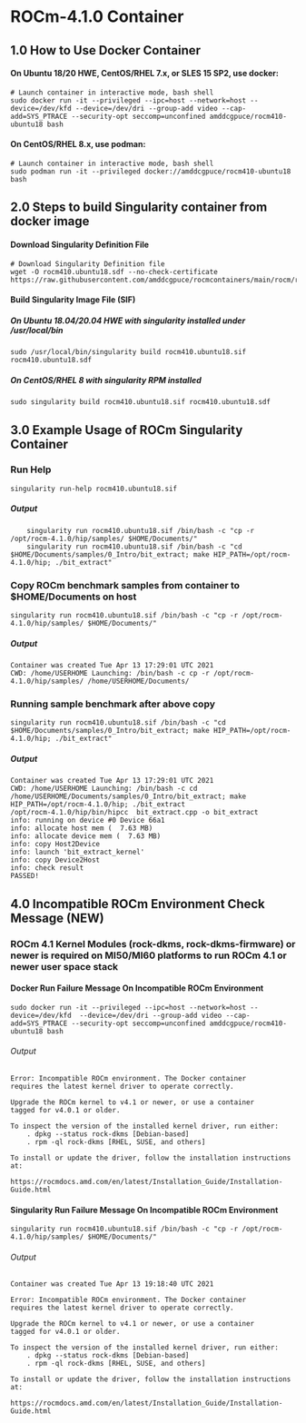 # ROCm-4.1.0 Container

## 1.0 How to Use Docker Container

#### On Ubuntu 18/20 HWE, CentOS/RHEL 7.x, or SLES 15 SP2, use docker:
```
# Launch container in interactive mode, bash shell
sudo docker run -it --privileged --ipc=host --network=host --device=/dev/kfd --device=/dev/dri --group-add video --cap-add=SYS_PTRACE --security-opt seccomp=unconfined amddcgpuce/rocm410-ubuntu18 bash
```
#### On CentOS/RHEL 8.x, use podman:
```
# Launch container in interactive mode, bash shell
sudo podman run -it --privileged docker://amddcgpuce/rocm410-ubuntu18 bash
```

## 2.0 Steps to build Singularity container from docker image
#### Download Singularity Definition File
```
# Download Singularity Definition file
wget -O rocm410.ubuntu18.sdf --no-check-certificate https://raw.githubusercontent.com/amddcgpuce/rocmcontainers/main/rocm/rocm410/ubuntu18/rocm410.ubuntu18.sdf
```
#### Build Singularity Image File (SIF)
##### On Ubuntu 18.04/20.04 HWE with singularity installed under /usr/local/bin
```
sudo /usr/local/bin/singularity build rocm410.ubuntu18.sif rocm410.ubuntu18.sdf
```
##### On CentOS/RHEL 8 with singularity RPM installed
```
sudo singularity build rocm410.ubuntu18.sif rocm410.ubuntu18.sdf
```

## 3.0 Example Usage of ROCm Singularity Container
### Run Help
```
singularity run-help rocm410.ubuntu18.sif
```
##### Output
```
    singularity run rocm410.ubuntu18.sif /bin/bash -c "cp -r /opt/rocm-4.1.0/hip/samples/ $HOME/Documents/"
    singularity run rocm410.ubuntu18.sif /bin/bash -c "cd $HOME/Documents/samples/0_Intro/bit_extract; make HIP_PATH=/opt/rocm-4.1.0/hip; ./bit_extract"
```

### Copy ROCm benchmark samples from container to $HOME/Documents on host
```
singularity run rocm410.ubuntu18.sif /bin/bash -c "cp -r /opt/rocm-4.1.0/hip/samples/ $HOME/Documents/"
```
##### Output
```
Container was created Tue Apr 13 17:29:01 UTC 2021
CWD: /home/USERHOME Launching: /bin/bash -c cp -r /opt/rocm-4.1.0/hip/samples/ /home/USERHOME/Documents/
```

### Running sample benchmark after above copy
```
singularity run rocm410.ubuntu18.sif /bin/bash -c "cd $HOME/Documents/samples/0_Intro/bit_extract; make HIP_PATH=/opt/rocm-4.1.0/hip; ./bit_extract"
```
##### Output
```
Container was created Tue Apr 13 17:29:01 UTC 2021
CWD: /home/USERHOME Launching: /bin/bash -c cd /home/USERHOME/Documents/samples/0_Intro/bit_extract; make HIP_PATH=/opt/rocm-4.1.0/hip; ./bit_extract
/opt/rocm-4.1.0/hip/bin/hipcc  bit_extract.cpp -o bit_extract
info: running on device #0 Device 66a1
info: allocate host mem (  7.63 MB)
info: allocate device mem (  7.63 MB)
info: copy Host2Device
info: launch 'bit_extract_kernel' 
info: copy Device2Host
info: check result
PASSED!
```

## 4.0 Incompatible ROCm Environment Check Message (NEW)
### ROCm 4.1 Kernel Modules (rock-dkms, rock-dkms-firmware) or newer is required on MI50/MI60 platforms to run ROCm 4.1 or newer user space stack 

#### Docker Run Failure Message On Incompatible ROCm Environment
```
sudo docker run -it --privileged --ipc=host --network=host --device=/dev/kfd  --device=/dev/dri --group-add video --cap-add=SYS_PTRACE --security-opt seccomp=unconfined amddcgpuce/rocm410-ubuntu18 bash
```
###### Output
```
Error: Incompatible ROCm environment. The Docker container
requires the latest kernel driver to operate correctly.

Upgrade the ROCm kernel to v4.1 or newer, or use a container
tagged for v4.0.1 or older.

To inspect the version of the installed kernel driver, run either:
    . dpkg --status rock-dkms [Debian-based]
    . rpm -ql rock-dkms [RHEL, SUSE, and others]

To install or update the driver, follow the installation instructions at:
    https://rocmdocs.amd.com/en/latest/Installation_Guide/Installation-Guide.html

```

#### Singularity Run Failure Message On Incompatible ROCm Environment
```
singularity run rocm410.ubuntu18.sif /bin/bash -c "cp -r /opt/rocm-4.1.0/hip/samples/ $HOME/Documents/"
```
###### Output
```
Container was created Tue Apr 13 19:18:40 UTC 2021

Error: Incompatible ROCm environment. The Docker container
requires the latest kernel driver to operate correctly.

Upgrade the ROCm kernel to v4.1 or newer, or use a container
tagged for v4.0.1 or older.

To inspect the version of the installed kernel driver, run either:
    . dpkg --status rock-dkms [Debian-based]
    . rpm -ql rock-dkms [RHEL, SUSE, and others]

To install or update the driver, follow the installation instructions at:
    https://rocmdocs.amd.com/en/latest/Installation_Guide/Installation-Guide.html
```
